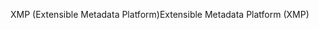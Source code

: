<span data-ttu-id="88a26-101">XMP (Extensible Metadata Platform)</span><span class="sxs-lookup"><span data-stu-id="88a26-101">Extensible Metadata Platform (XMP)</span></span>